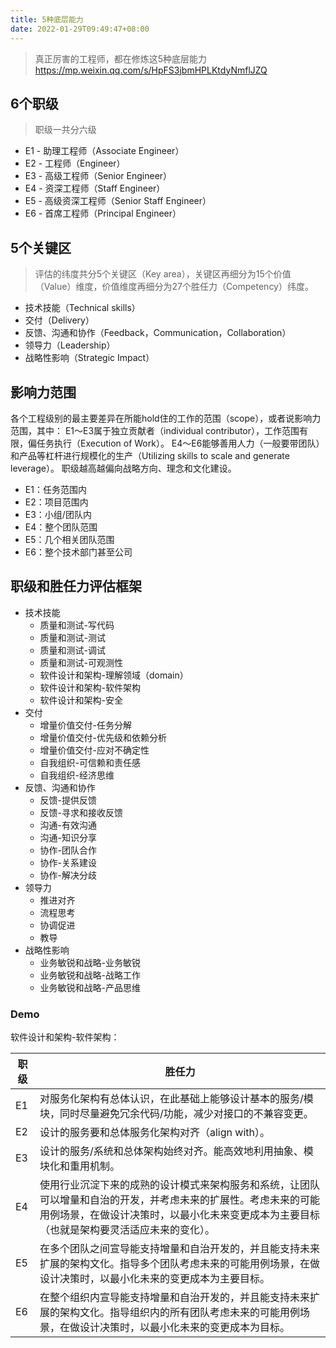```yaml
---
title: 5种底层能力
date: 2022-01-29T09:49:47+08:00
---
```


> 真正厉害的工程师，都在修炼这5种底层能力 https://mp.weixin.qq.com/s/HpFS3jbmHPLKtdyNmflJZQ

## 6个职级

> 职级一共分六级

- E1 - 助理工程师（Associate Engineer）
- E2 - 工程师（Engineer）
- E3 - 高级工程师（Senior Engineer）
- E4 - 资深工程师（Staff Engineer）
- E5 - 高级资深工程师（Senior Staff Engineer）
- E6 - 首席工程师（Principal Engineer）

## 5个关键区

> 评估的纬度共分5个关键区（Key area），关键区再细分为15个价值（Value）维度，价值维度再细分为27个胜任力（Competency）纬度。

- 技术技能（Technical skills）
- 交付（Delivery）
- 反馈、沟通和协作（Feedback，Communication，Collaboration）
- 领导力（Leadership）
- 战略性影响（Strategic Impact）

## 影响力范围

各个工程级别的最主要差异在所能hold住的工作的范围（scope），或者说影响力范围，其中：
E1～E3属于独立贡献者（individual contributor），工作范围有限，偏任务执行（Execution of Work）。
E4～E6能够善用人力（一般要带团队）和产品等杠杆进行规模化的生产（Utilizing skills to scale and generate leverage）。
职级越高越偏向战略方向、理念和文化建设。

- E1：任务范围内
- E2：项目范围内
- E3：小组/团队内
- E4：整个团队范围
- E5：几个相关团队范围
- E6：整个技术部门甚至公司

## 职级和胜任力评估框架

- 技术技能
    - 质量和测试-写代码
    - 质量和测试-测试
    - 质量和测试-调试
    - 质量和测试-可观测性
    - 软件设计和架构-理解领域（domain）
    - 软件设计和架构-软件架构
    - 软件设计和架构-安全
- 交付
    - 增量价值交付-任务分解
    - 增量价值交付-优先级和依赖分析
    - 增量价值交付-应对不确定性
    - 自我组织-可信赖和责任感
    - 自我组织-经济思维
- 反馈、沟通和协作
    - 反馈-提供反馈
    - 反馈-寻求和接收反馈
    - 沟通-有效沟通
    - 沟通-知识分享
    - 协作-团队合作
    - 协作-关系建设
    - 协作-解决分歧
- 领导力
    - 推进对齐
    - 流程思考
    - 协调促进
    - 教导
- 战略性影响
    - 业务敏锐和战略-业务敏锐
    - 业务敏锐和战略-战略工作
    - 业务敏锐和战略-产品思维

### Demo

软件设计和架构-软件架构：

| 职级 | 胜任力                                                                                                                                                                                                       |
| ------ | -------------------------------------------------------------------------------------------------------------------------------------------------------------------------------------------------------------- |
| E1   | 对服务化架构有总体认识，在此基础上能够设计基本的服务/模块，同时尽量避免冗余代码/功能，减少对接口的不兼容变更。                                                                                               |
| E2   | 设计的服务要和总体服务化架构对齐（align with）。                                                                                                                                                             |
| E3   | 设计的服务/系统和总体架构始终对齐。能高效地利用抽象、模块化和重用机制。                                                                                                                                      |
| E4   | 使用行业沉淀下来的成熟的设计模式来架构服务和系统，让团队可以增量和自治的开发，并考虑未来的扩展性。考虑未来的可能用例场景，在做设计决策时，以最小化未来变更成本为主要目标（也就是架构要灵活适应未来的变化）。 |
| E5   | 在多个团队之间宣导能支持增量和自治开发的，并且能支持未来扩展的架构文化。指导多个团队考虑未来的可能用例场景，在做设计决策时，以最小化未来的变更成本为主要目标。                                               |
| E6   | 在整个组织内宣导能支持增量和自治开发的，并且能支持未来扩展的架构文化。指导组织内的所有团队考虑未来的可能用例场景，在做设计决策时，以最小化未来的变更成本为目标。                                             |
